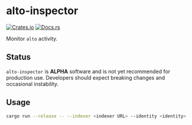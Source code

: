 # alto-inspector

[![Crates.io](https://img.shields.io/crates/v/alto-inspector.svg)](https://crates.io/crates/alto-inspector)
[![Docs.rs](https://docs.rs/alto-inspector/badge.svg)](https://docs.rs/alto-inspector)

Monitor `alto` activity.

## Status

`alto-inspector` is **ALPHA** software and is not yet recommended for production use. Developers should expect breaking changes and occasional instability.

## Usage

```bash
cargo run --release -- --indexer <indexer URL> --identity <identity>
```